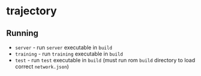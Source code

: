 # trajectory

## Running
* `server` - run `server` executable in `build`
* `training` - run `training` executable in `build`
* `test` - run `test` executable in `build` (must run rom `build` directory to load correct `network.json`)
